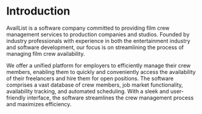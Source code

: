 # Introduction

AvailList is a software company committed to providing film crew management services to production companies and studios. Founded by industry professionals with experience in both the entertainment industry and software development, our focus is on streamlining the process of managing film crew availability.

We offer a unified platform for employers to efficiently manage their crew members, enabling them to quickly and conveniently access the availability of their freelancers and hire them for open positions. The software comprises a vast database of crew members, job market functionality, availability tracking, and automated scheduling. With a sleek and user-friendly interface, the software streamlines the crew management process and maximizes efficiency.
